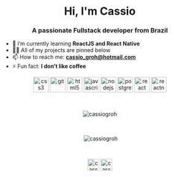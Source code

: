 <h1 align="center">Hi, I'm Cassio</h1>
<h3 align="center">A passionate Fullstack developer from Brazil</h3>

- 🌱 I’m currently learning **ReactJS and React Native**
- 👨‍💻 All of my projects are pinned below
- 📫 How to reach me: **cassio_groh@hotmail.com**
- ⚡ Fun fact: **I don't like coffee**

<p align="center">
  <img src="https://devicons.github.io/devicon/devicon.git/icons/css3/css3-original-wordmark.svg" alt="css3" width="40" height="40"/>
  <img src="https://www.vectorlogo.zone/logos/git-scm/git-scm-icon.svg" alt="git" width="40" height="40"/>
  <img src="https://devicons.github.io/devicon/devicon.git/icons/html5/html5-original-wordmark.svg" alt="html5" width="40" height="40"/>
  <img src="https://devicons.github.io/devicon/devicon.git/icons/javascript/javascript-original.svg" alt="javascript" width="40" height="40"/> <img src="https://devicons.github.io/devicon/devicon.git/icons/nodejs/nodejs-original-wordmark.svg" alt="nodejs" width="40" height="40"/>
  <img src="https://devicons.github.io/devicon/devicon.git/icons/postgresql/postgresql-original-wordmark.svg" alt="postgresql" width="40" height="40"/>
  <img src="https://devicons.github.io/devicon/devicon.git/icons/react/react-original-wordmark.svg" alt="react" width="40" height="40"/>
  <img src="https://reactnative.dev/img/header_logo.svg" alt="reactnative" width="40" height="40"/>
</p>

<br/>
<!-- Most used languages -->
<p align="center"><img align="center" src="https://github-readme-stats.vercel.app/api/top-langs/?username=cassiogroh&layout=compact&hide=html&theme=radical" alt="cassiogroh" /></p>

<br/>

<!-- Github stats -->
<p align="center">&nbsp;<img align="center" src="https://github-readme-stats.vercel.app/api?username=cassiogroh&show_icons=true&theme=radical" alt="cassiogroh" /></p>
<br/>

<!-- Social media icons -->
<p align="center">
  <a href="https://fb.com/cassiogroh" target="blank"><img align="center" src="https://cdn.jsdelivr.net/npm/simple-icons@3.0.1/icons/facebook.svg" alt="cassiogroh" height="30" width="30" /></a>
  <a href="https://instagram.com/cassiogroh" target="blank"><img align="center" src="https://cdn.jsdelivr.net/npm/simple-icons@3.0.1/icons/instagram.svg" alt="cassiogroh" height="30" width="30" /></a>
</p>